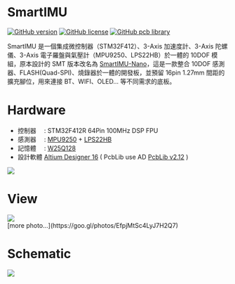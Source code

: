 SmartIMU
========
[![GitHub version](https://img.shields.io/badge/version-v1.4-brightgreen.svg)](https://github.com/KitSprout/SmartIMU)
[![GitHub license](https://img.shields.io/badge/license-%20MIT%20%2F%20CC%20BY--SA%204.0-blue.svg)](https://github.com/KitSprout/SmartIMU/blob/master/LICENSE)
[![GitHub pcb library](https://img.shields.io/badge/pcb%20library-%20v2.12-yellow.svg)](https://github.com/KitSprout/AltiumDesigner_PcbLibrary/releases/tag/v2.12)


SmartIMU 是一個集成微控制器（STM32F412）、3-Axis 加速度計、3-Axis 陀螺儀、3-Axis 電子羅盤與氣壓計（MPU9250、LPS22HB）於一體的 10DOF 模組，原本設計的 SMT 版本改名為 [SmartIMU-Nano](https://github.com/KitSprout/SmartIMU-Nano)，這是一款整合 10DOF 感測器、FLASH(Quad-SPI)、燒錄器於一體的開發板，並預留 16pin 1.27mm 間距的擴充腳位，用來連接 BT、WIFI、OLED... 等不同需求的底板。

Hardware
========
* 控制器　 : STM32F412R 64Pin 100MHz DSP FPU
* 感測器　 : [MPU9250](https://www.invensense.com/products/motion-tracking/9-axis/mpu-9250/) + [LPS22HB](http://www.st.com/en/mems-and-sensors/lps22hb.html)
* 記憶體　 : [W25Q128](http://www.winbond.com/hq/product/code-storage-flash-memory/serial-nor-flash/?__locale=en)
* 設計軟體 [Altium Designer 16](http://www.altium.com/en/products/altium-designer) ( PcbLib use AD [PcbLib v2.12](https://github.com/KitSprout/AltiumDesigner_PcbLibrary/releases/tag/v2.12) )

<img src="https://lh3.googleusercontent.com/s9HBhm7GyB9C3J3D8tBZ_l_-D4v2vez7xCFGqutOJ-oCAFO07tOo-m3nW81uAgWkpQxqNCAYbi4LopgGwTbtO1ED2h5ruqkYeNYvnRX5RTnO_izmU1MFDdLQR2Hhi86k_8P7mmo0bJnsvq16rgWPIeN3TWPkycpqyy1niHY6ZmfgYfxyiMmsEs0BBJsxEqS9oROSHnyCWG0FKIZ9JKuJwho9vtkZzaR4fJsjHGom6AIG3yrPQ7gTgjLBTQs42hSN0Ws3cs3P2jq5Sg151kF7wm1yBwrv7TU2IrkvtGc2SaIqbBpGt3vnSTUs9c7iqllAG0jGFkPG2QS1TJHBTHsXzahOu12iqPdmnpmslC180-wDmAPFuayt11v_vXl8IZUCVnhiq8vTk_dYxnjgENqKfCzKhl_ZxZkr-1KOMPMstDaI0NJsMBR7sfcNaxLUH9enYLawWT71r3KOZGj3DxSWRjt3qckF-RAsHvLHznBno0TPE10WIwvrwXjz0nYSbld2TQrfP0Xfgf7EFsSU_pYXoO3H-x8wQH0rGEE7UBVNebpq4WjmReRvG-6595ucTm8J7Jizz4cd2EIQMmWnZvW3nczSH0RFep01ok4IpVV2rRfEkzz6=w1065-h770-no"/>

View
========
<img src="https://lh3.googleusercontent.com/K6z3PWVtnvwSf8z2JNaz9UfAK4tOWMneHYoEdrbC76Tyua_JgqHH_AuzV2lg466fbNfNz_I_9WEJ58rxjCQhury47MdEoYA1nYP9kFBOJgs1kJUcp8iIXVuM0tTT3k_6hVB8ydSNGO1Y2FD1jGzxKtK8zes5XaRs5uhsOmp4i2klrg52MWRnq2XNhTtdSH4Xbz9f2BY3uIkzsClAQrZA7hh7hByhJI4YNVADmf2utnXyzqYUu_WhLjAMhqPKmFbXLhCMW7_jY33qUvCZwTHUMaxN8aKleGfnpwUXG7oVXtcju3SeiqbxZqS5RM3gSGpuJu0Afh4flqspTATPOo6bKlCf19rgljXr4p6u3poyKtWQjan87Y_wBnaLF0B3rCityivNAPWcD662LTFxa0DOPRGFigAvd2kaA1E2l1BFF_zorfqRShbwziw2RD2b9u2OxTi_vS6jw4jGczujVI3psrqtGQyccDMnniQsMXHIZ2X3hhwkrfvGIF0cD36DDbdFErCRLwHuFYHV9_J7_iK40kqvZCU-3WfFxL8Rdl3JSP1oPd9cZPE40IdTlblpZmw2KGQv_qv03U98KAjZbyXHfWy9Ckr0qGrhDsoPbt4dcgfNOrg_=w1027-h770-no"/>

<br />
[more photo...](https://goo.gl/photos/EfpjMtSc4LyJ7H2Q7)

Schematic
========
<img src="https://lh3.googleusercontent.com/UXaOqNPgnoPvc2oBSGjZ-RLceH0uIZzTc-9xw6aptvXVqLhpaVLYN0bcWA_acjcdtcjLt5V73go73TgPfY0afOwrvllRabWnj2g4cbgg8m3AjqZ86fuuFVLe-T8g3evzUVje0dWnNTtc3jiD4eMLyAyJgVjrHOemRI9_p8wE5V0TFVNq7LwAPuCExvXUu2T6_N-GDE5xK-pT5HgKxHFglZxzISirrxqsa9uxIYQVQbafrrcyM9PsMVhPVJLrBTSTLIcLjmm51c-fj5oVBV6ZxBQrD9m26ui9JfonbW5ZGska1OiaAZJnsyrIkRMyvmOCkKXDcvDszbs9MYtPOzAzMgLv3lB9OezoHc40pgXOo5aShTwsJ9IJaxHqTqaAYWARS9c5m-njrGMAggIdYq6zNVTI9Vjiq6RXmN-uyfw5kYOqwCH2rWRw0PEJqHM2tDRE2Nss-PLelR0XrWpN88Wnsmq0TWyPi81IsfH4ql8CBxO6HYkTcQTkWiJcrr8RUywXfFqPoWZnzri1etGEZtiaQ2oD1mKrFDNFAdlXNpiUEc-s_x4UTVqgAvcknEDoUpo-y52w73xwaxL-YDYiPHQVJDXRhuL1U7qH0IzvYt3zUyfePCBO=w1210-h770-no"/>

